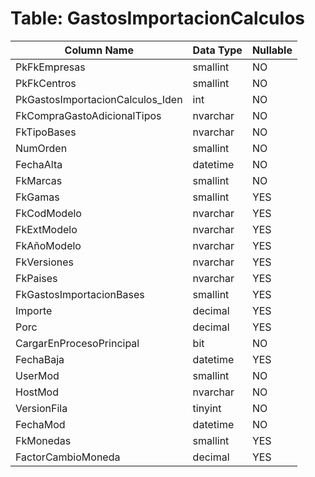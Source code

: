 # Table: GastosImportacionCalculos

| Column Name | Data Type | Nullable |
|-------------|-----------|----------|
| PkFkEmpresas | smallint | NO |
| PkFkCentros | smallint | NO |
| PkGastosImportacionCalculos_Iden | int | NO |
| FkCompraGastoAdicionalTipos | nvarchar | NO |
| FkTipoBases | nvarchar | NO |
| NumOrden | smallint | NO |
| FechaAlta | datetime | NO |
| FkMarcas | smallint | NO |
| FkGamas | smallint | YES |
| FkCodModelo | nvarchar | YES |
| FkExtModelo | nvarchar | YES |
| FkAñoModelo | nvarchar | YES |
| FkVersiones | nvarchar | YES |
| FkPaises | nvarchar | YES |
| FkGastosImportacionBases | smallint | YES |
| Importe | decimal | YES |
| Porc | decimal | YES |
| CargarEnProcesoPrincipal | bit | NO |
| FechaBaja | datetime | YES |
| UserMod | smallint | NO |
| HostMod | nvarchar | NO |
| VersionFila | tinyint | NO |
| FechaMod | datetime | NO |
| FkMonedas | smallint | YES |
| FactorCambioMoneda | decimal | YES |
